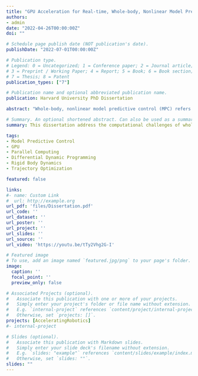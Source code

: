 ```yaml
---
title: "GPU Acceleration for Real-time, Whole-body, Nonlinear Model Predictive Control"
authors:
- admin
date: "2022-04-26T00:00:00Z"
doi: ""

# Schedule page publish date (NOT publication's date).
publishDate: "2022-07-01T00:00:00Z"

# Publication type.
# Legend: 0 = Uncategorized; 1 = Conference paper; 2 = Journal article;
# 3 = Preprint / Working Paper; 4 = Report; 5 = Book; 6 = Book section;
# 7 = Thesis; 8 = Patent
publication_types: ["7"]

# Publication name and optional abbreviated publication name.
publication: Harvard University PhD Dissertation

abstract: "Whole-body, nonlinear model predictive control (MPC) refers to the control strategy where a robot’s state and input trajectories are continually optimized over a finite time horizon while taking into account the robot’s full nonlinear dynamics. This has been referred to as the “Holy Grail” of robot motion planning and control, as it can enable robots to dynamically compute optimal trajectories and adapt to changes in their environment. Unfortunately, the underlying trajectory optimization algorithms traditionally used to solve these problems are computationally expensive and often too slow to run in real-time. Compounding this issue, the impending end of Moore’s Law and the end of Dennard Scaling have led to a utilization wall that limits the performance a single CPU chip can deliver, requiring computer scientists to look beyond the CPU to exploit large-scale parallelism available on alternative computing platforms such as GPUs. This dissertation address these challenges by exposing, analyzing, and leveraging the structured sparsity and parallelism patterns found in the numerical optimization and rigid body dynamics algorithms commonly used for whole-body, nonlinear MPC. Through careful algorithmic refactoring and re-design, this work exploits these patterns to enable real-time MPC performance through GPU-acceleration. It also validates the feasibility of this approach in the presence of model discrepancies and communication delays between the robot and GPU by deploying the resulting implementations onto a physical manipulator arm. Overall, this dissertation finds that GPU acceleration can provide nearly order-of-magnitude speedups, and open-sources its implementations to aid the wider robotics community in accelerating both robotics computations and application development timelines."

# Summary. An optional shortened abstract. Can also be used as a summary for an extended abstract or poster etc.
summary: This dissertation address the computational challenges of whole-body, nonlinear model predictive control (MPC) by exposing, analyzing, and leveraging the structured sparsity and parallelism patterns found in the underlying numerical optimization and rigid body dynamics algorithms. Through careful algorithmic refactoring and re-design, this work exploits these patterns to enable real-time MPC performance through GPU-acceleration. It also validates the feasibility of this approach in the presence of model discrepancies and communication delays between the robot and GPU by deploying the resulting implementations onto a physical manipulator arm. Overall, this dissertation finds that GPU acceleration can provide nearly order-of-magnitude speedups, and open-sources its implementations to aid the wider robotics community in accelerating both robotics computations and application development timelines.

tags:
- Model Predictive Control
- GPU
- Parallel Computing
- Differential Dynamic Programming
- Rigid Body Dynamics
- Trajectory Optimization

featured: false

links:
#- name: Custom Link
#  url: http://example.org
url_pdf: 'files/Dissertation.pdf'
url_code: ''
url_dataset: ''
url_poster: ''
url_project: ''
url_slides: ''
url_source: ''
url_video: 'https://youtu.be/tTy2Vhg2G-I'

# Featured image
# To use, add an image named `featured.jpg/png` to your page's folder. 
image:
  caption: ''
  focal_point: ''
  preview_only: false

# Associated Projects (optional).
#   Associate this publication with one or more of your projects.
#   Simply enter your project's folder or file name without extension.
#   E.g. `internal-project` references `content/project/internal-project/index.md`.
#   Otherwise, set `projects: []`.
projects: [AcceleratingRobotics]
#- internal-project

# Slides (optional).
#   Associate this publication with Markdown slides.
#   Simply enter your slide deck's filename without extension.
#   E.g. `slides: "example"` references `content/slides/example/index.md`.
#   Otherwise, set `slides: ""`.
slides: ""
---
```


<!-- {{% alert note %}}
Click the *Cite* button above to demo the feature to enable visitors to import publication metadata into their reference management software.
{{% /alert %}}

{{% alert note %}}
Click the *Slides* button above to demo Academic's Markdown slides feature.
{{% /alert %}} -->

<!-- Supplementary notes can be added here, including [code and math](https://sourcethemes.com/academic/docs/writing-markdown-latex/). -->

